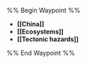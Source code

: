 %% Begin Waypoint %%
- **[[China]]**
- **[[Ecosystems]]**
- **[[Tectonic hazards]]**

%% End Waypoint %%